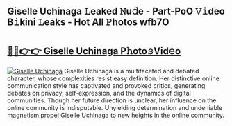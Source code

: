 ## Giselle Uchinaga 𝙻eaked 𝙽u𝚍e - Part-PoO 𝚅𝚒deo B𝚒kini 𝙻eaks - Hot All 𝙿hotos wfb7O

# <h2><a href="http://ld0puz.urlbe.top/?page=Giselle+Uchinaga">🔗🔗👉👉 Giselle Uchinaga P𝚑oto𝚜Vid𝚎o</a></h2>

[![Giselle Uchinaga](https://i.imgur.com/eBuTRDB.gif)](http://ld0puz.urlbe.top/?page=Giselle+Uchinaga)
Giselle Uchinaga is a multifaceted and debated character, whose complexities resist easy definition. Her distinctive online communication style has captivated and provoked critics, generating debates on privacy, self-expression, and the dynamics of digital communities. Though her future direction is unclear, her influence on the online community is indisputable. Unyielding determination and undeniable magnetism propel Giselle Uchinaga to new heights in the online community.
